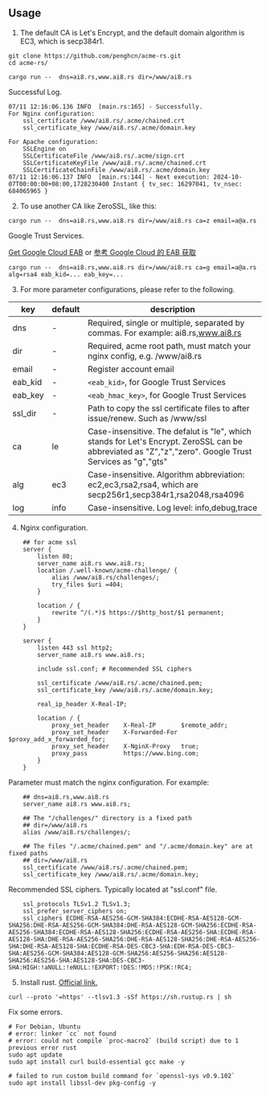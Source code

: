 ## Usage
1)  The default CA is Let's Encrypt, and the default domain algorithm is EC3, which is secp384r1.
```
git clone https://github.com/penghcn/acme-rs.git
cd acme-rs/

cargo run --  dns=ai8.rs,www.ai8.rs dir=/www/ai8.rs
```

Successful Log.
```
07/11 12:16:06.136 INFO  [main.rs:165] - Successfully.
For Nginx configuration:
    ssl_certificate /www/ai8.rs/.acme/chained.crt
    ssl_certificate_key /www/ai8.rs/.acme/domain.key
                
For Apache configuration:
    SSLEngine on
    SSLCertificateFile /www/ai8.rs/.acme/sign.crt
    SSLCertificateKeyFile /www/ai8.rs/.acme/chained.crt
    SSLCertificateChainFile /www/ai8.rs/.acme/domain.key
07/11 12:16:06.137 INFO  [main.rs:144] - Next execution: 2024-10-07T00:00:00+08:00,1728230400 Instant { tv_sec: 16297041, tv_nsec: 684065965 }

```
2) To use another CA like ZeroSSL, like this:
```
cargo run --  dns=ai8.rs,www.ai8.rs dir=/www/ai8.rs ca=z email=a@a.rs
```

Google Trust Services. 

[Get Google Cloud EAB](./gcloud-eab.md) or [参考 Google Cloud 的 EAB 获取](./gcloud-eab-zh.md)

```
cargo run --  dns=ai8.rs,www.ai8.rs dir=/www/ai8.rs ca=g email=a@a.rs alg=rsa4 eab_kid=... eab_key=...
```

3) For more parameter configurations, please refer to the following.

key | default | description
-|-|-
dns     | -    | Required, single or multiple, separated by commas. For example: ai8.rs,www.ai8.rs
dir     | -    | Required, acme root path, must match your nginx config, e.g. /www/ai8.rs
email   | -    | Register account email
eab_kid | -    | `<eab_kid>`, for Google Trust Services
eab_key | -    | `<eab_hmac_key>`, for Google Trust Services
ssl_dir | -    | Path to copy the ssl certificate files to after issue/renew. Such as /www/ssl
ca      | le   | Case-insensitive. The defalut is "le", which stands for Let's Encrypt. ZeroSSL can be abbreviated as "Z","z","zero". Google Trust Services as "g","gts"
alg     | ec3  | Case-insensitive. Algorithm abbreviation: ec2,ec3,rsa2,rsa4, which are secp256r1,secp384r1,rsa2048,rsa4096
log     | info | Case-insensitive. Log level: info,debug,trace

4) Nginx configuration.
```
    ## for acme ssl
    server {
        listen 80;
        server_name ai8.rs www.ai8.rs;
        location /.well-known/acme-challenge/ {
            alias /www/ai8.rs/challenges/;
            try_files $uri =404;
        }

        location / {
            rewrite ^/(.*)$ https://$http_host/$1 permanent;
        }       
    }

    server {
        listen 443 ssl http2;
        server_name ai8.rs www.ai8.rs;

        include ssl.conf; # Recommended SSL ciphers 

        ssl_certificate /www/ai8.rs/.acme/chained.pem;
        ssl_certificate_key /www/ai8.rs/.acme/domain.key;

        real_ip_header X-Real-IP;
        
        location / {
            proxy_set_header    X-Real-IP       $remote_addr;
            proxy_set_header    X-Forwarded-For $proxy_add_x_forwarded_for;
            proxy_set_header    X-NginX-Proxy   true;
            proxy_pass          https://www.bing.com;
        }
    }
```

Parameter must match the nginx configuration. For example:
``` 
    ## dns=ai8.rs,www.ai8.rs
    server_name ai8.rs www.ai8.rs;

    ## The "/challenges/" directory is a fixed path
    ## dir=/www/ai8.rs
    alias /www/ai8.rs/challenges/;

    ## The files "/.acme/chained.pem" and "/.acme/domain.key" are at fixed paths
    ## dir=/www/ai8.rs
    ssl_certificate /www/ai8.rs/.acme/chained.pem;
    ssl_certificate_key /www/ai8.rs/.acme/domain.key;
```

Recommended SSL ciphers. Typically located at "ssl.conf" file. 
```
    ssl_protocols TLSv1.2 TLSv1.3;
    ssl_prefer_server_ciphers on;
    ssl_ciphers ECDHE-RSA-AES256-GCM-SHA384:ECDHE-RSA-AES128-GCM-SHA256:DHE-RSA-AES256-GCM-SHA384:DHE-RSA-AES128-GCM-SHA256:ECDHE-RSA-AES256-SHA384:ECDHE-RSA-AES128-SHA256:ECDHE-RSA-AES256-SHA:ECDHE-RSA-AES128-SHA:DHE-RSA-AES256-SHA256:DHE-RSA-AES128-SHA256:DHE-RSA-AES256-SHA:DHE-RSA-AES128-SHA:ECDHE-RSA-DES-CBC3-SHA:EDH-RSA-DES-CBC3-SHA:AES256-GCM-SHA384:AES128-GCM-SHA256:AES256-SHA256:AES128-SHA256:AES256-SHA:AES128-SHA:DES-CBC3-SHA:HIGH:!aNULL:!eNULL:!EXPORT:!DES:!MD5:!PSK:!RC4;
```

5) Install rust. [Official link.](https://www.rust-lang.org/tools/install)
```
curl --proto '=https' --tlsv1.3 -sSf https://sh.rustup.rs | sh

```
Fix some errors.
```
# For Debian, Ubuntu 
# error: linker `cc` not found
# error: could not compile `proc-macro2` (build script) due to 1 previous error rust
sudo apt update
sudo apt install curl build-essential gcc make -y

# failed to run custom build command for `openssl-sys v0.9.102`
sudo apt install libssl-dev pkg-config -y
```

